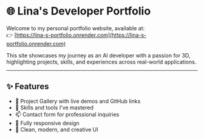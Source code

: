 # 🌐 Lina's Developer Portfolio

Welcome to my personal portfolio website, available at:  
👉 [https://lina-s-portfolio.onrender.com](https://lina-s-portfolio.onrender.com)

This site showcases my journey as an AI developer with a passion for 3D, highlighting projects, skills, and experiences across real-world applications.

---

## ✨ Features

- 💼 Project Gallery with live demos and GitHub links  
- 🧠 Skills and tools I've mastered  
- 📫 Contact form for professional inquiries  
- 📱 Fully responsive design  
- 🎨 Clean, modern, and creative UI

